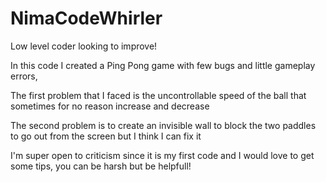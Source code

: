 # NimaCodeWhirler
Low level coder looking to improve!

In this code I created a Ping Pong game with few bugs and little gameplay errors, 

The first problem that I faced is the uncontrollable speed of the ball that sometimes for no reason increase and decrease

The second problem is to create an invisible wall to block the two paddles to go out from the screen but I think I can fix it

I'm super open to criticism since it is my first code and I would love to get some tips, you can be harsh but be helpfull! 
